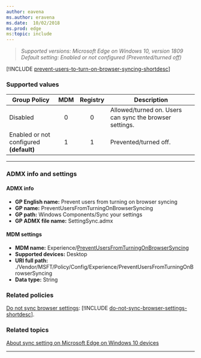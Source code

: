 ```yaml
---
author: eavena
ms.author: eravena
ms.date:  10/02/2018
ms.prod: edge
ms:topic: include
---
```


<!-- Prevent users from turning on browser syncing -->
>*Supported versions: Microsoft Edge on Windows 10, version 1809*<br>
>*Default setting:  Enabled or not configured (Prevented/turned off)*

[!INCLUDE [prevent-users-to-turn-on-browser-syncing-shortdesc](../shortdesc/prevent-users-to-turn-on-browser-syncing-shortdesc.md)]

### Supported values
|Group Policy  |MDM |Registry |Description |
|---|:---:|:---:|---|
|Disabled |0 |0 |Allowed/turned on. Users can sync the browser settings.  |
|Enabled or not configured<br>**(default)** |1 |1 |Prevented/turned off. |
---


### ADMX info and settings
#### ADMX info
- **GP English name:** Prevent users from turning on browser syncing
- **GP name:** PreventUsersFromTurningOnBrowserSyncing
- **GP path:** Windows Components/Sync your settings
- **GP ADMX file name:** SettingSync.admx

#### MDM settings
- **MDM name:** Experience/[PreventUsersFromTurningOnBrowserSyncing](https://docs.microsoft.com/windows/client-management/mdm/policy-csp-experience#experience-preventusersfromturningonbrowsersyncing)
- **Supported devices:** Desktop
- **URI full path:** ./Vendor/MSFT/Policy/Config/Experience/PreventUsersFromTurningOnBrowserSyncing
- **Data type:** String


### Related policies
[Do not sync browser settings](../available-policies.md#do-not-sync-browser-settings): [!INCLUDE [do-not-sync-browser-settings-shortdesc](../shortdesc/do-not-sync-browser-settings-shortdesc.md)].

### Related topics
[About sync setting on Microsoft Edge on Windows 10 devices](https://windows.microsoft.com/windows-10/about-sync-settings-on-windows-10-devices)


<hr>
